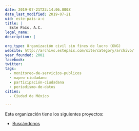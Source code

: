 ```yaml
---
date: 2019-07-21T23:14:06.000Z
date_last_modified: 2019-07-21
uid: este-pais-a-c
title: |
  Este País, A.C.
legal_name: 
description: |
  
org_type: Organización civil sin fines de lucro (ONG)
website: http://archivo.estepais.com/site/category/archivo/
year_founded: 2001
facebook: 
twitter: 
tags:
  - monitoreo-de-servicios-publicos
  - mapeo-ciudadano
  - participación-ciudadana
  - periodismo-de-datos
cities: 
  - Ciudad de México

---
```


Esta organización tiene los siguientes proyectos:

- [Buscándonos](/proyectos/buscandonos)
